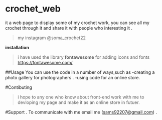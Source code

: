 # crochet_web
it a web page to display some of my crochet work, you can see all my crochet through it and share it with people who interesting it .
>my instagram @soma_crochet22

**installation**
>i have used the library **fontawesome** for adding icons and fonts  https://fontawesome.com/


##Usage
You can use the code in a number of ways,such as
-creating a photo gallery for photographers .
-using code for an online store.

#Contibuting
>i hope to any one who know about front-end work with me to devloping my page and make it as an online store in futuer.


#Support .
To communicate with me email me (sams92207@gmail.com) .


